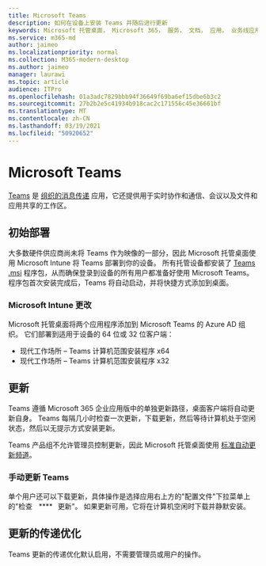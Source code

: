 ```yaml
---
title: Microsoft Teams
description: 如何在设备上安装 Teams 并随后进行更新
keywords: Microsoft 托管桌面， Microsoft 365， 服务， 文档， 应用， 业务线应用， LOB 应用
ms.service: m365-md
author: jaimeo
ms.localizationpriority: normal
ms.collection: M365-modern-desktop
ms.author: jaimeo
manager: laurawi
ms.topic: article
audience: ITPro
ms.openlocfilehash: 01a3adc7829bbb94f36649f69ba6ef15dbe6b3c2
ms.sourcegitcommit: 27b2b2e5c41934b918cac2c171556c45e36661bf
ms.translationtype: MT
ms.contentlocale: zh-CN
ms.lasthandoff: 03/19/2021
ms.locfileid: "50920652"
---
```

# <a name="microsoft-teams"></a>Microsoft Teams

[Teams](https://www.microsoft.com/microsoft-365/microsoft-teams/group-chat-software) 是 [组织的消息传递](https://support.microsoft.com/office/microsoft-teams-basics-6d5f52e6-5306-4096-ac24-c3082b79eaf0) 应用，它还提供用于实时协作和通信、会议以及文件和应用共享的工作区。

## <a name="initial-deployment"></a>初始部署

大多数硬件供应商尚未将 Teams 作为映像的一部分，因此 Microsoft 托管桌面使用 Microsoft Intune 将 Teams 部署到你的设备。 所有托管设备都安装了 [Teams .msi](/MicrosoftTeams/msi-deployment#how-the-microsoft-teams-msi-package-works) 程序包，从而确保登录到设备的所有用户都准备好使用 Microsoft Teams。 程序包首次安装完成后，Teams 将自动启动，并将快捷方式添加到桌面。

### <a name="microsoft-intune-changes"></a>Microsoft Intune 更改

Microsoft 托管桌面将两个应用程序添加到 Microsoft Teams 的 Azure AD 组织。 它们部署到适用于设备的 64 位或 32 位客户端：  

- 现代工作场所 – Teams 计算机范围安装程序 x64  
- 现代工作场所 – Teams 计算机范围安装程序 x32

## <a name="updates"></a>更新

Teams 遵循 Microsoft 365 企业应用版中的单独更新路径，桌面客户端将自动更新自身。 Teams 每隔几小时检查一次更新，下载更新，然后等待计算机处于空闲状态，然后以无提示方式安装更新。  

Teams 产品组不允许管理员控制更新，因此 Microsoft 托管桌面使用 [标准自动更新频道](/microsoftteams/teams-client-update#can-admins-deploy-updates-instead-of-teams-auto-updating)。

### <a name="manually-updating-teams"></a>手动更新 Teams

单个用户还可以下载更新，具体操作是选择应用右上方的"配置文件"下拉菜单上的"检查    ****   更新"。 如果更新可用，它将在计算机空闲时下载并静默安装。

## <a name="delivery-optimization-of-updates"></a>更新的传递优化

Teams 更新的传递优化默认启用，不需要管理员或用户的操作。